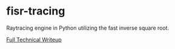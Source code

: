 # fisr-tracing

Raytracing engine in Python utilizing the fast inverse square root.

[Full Technical Writeup](https://github.com/Boomaa23/fisr-tracing/files/8167626/Raytracing.w_.FISR.Presentation.Anonymous.pdf)
